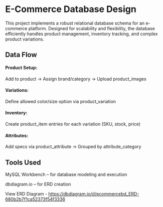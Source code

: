 # E-Commerce Database Design 

This project implements a robust relational database schema for an e-commerce platform. Designed for scalability and flexibility, the database efficiently handles product management, inventory tracking, and complex product variations.

## Data Flow 

#### Product Setup:

Add to product → Assign brand/category → Upload product_images

#### Variations:

Define allowed color/size option via product_variation

#### Inventory:

Create product_item entries for each variation (SKU, stock, price)

#### Attributes:

Add specs via product_attribute → Grouped by attribute_category

## Tools Used

MySQL Workbench – for database modeling and execution

dbdiagram.io – for ERD creation

View ERD Diagram - https://dbdiagram.io/d/ecommercebd_ERD-680b2b7f1ca52373f54f3336
